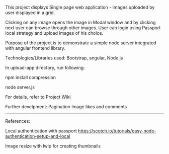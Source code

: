 This project displays Single page web application - Images uploaded by user displayed in a grid. 

Clicking on any image opens the image in Modal window and by clicking next user can browse through other images.
User can login using Passport local strategy and upload images of his choice.

Purpose of the project is to demonstrate a simple node server integrated with angular frontend library.

Technologies/Libraries used: 
Bootstrap, angular, Node.js

In upload-app directory, run following:

npm install compression

node server.js

For details, refer to Project Wiki

Further develpment:
Pagination
Image likes and comments

-----
References:

Local authentication with passport
https://scotch.io/tutorials/easy-node-authentication-setup-and-local

Image resize with lwip for creating thumbnails

